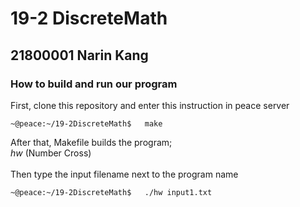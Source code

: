 # 19-2 DiscreteMath
## 21800001 Narin Kang
### How to build and run our program
First, clone this repository and enter this instruction in peace server
~~~
~@peace:~/19-2DiscreteMath$   make
~~~
After that, Makefile builds the program; 
<br> 
_hw_ (Number Cross)<br> 
<br>
Then type the input filename next to the program name
~~~
~@peace:~/19-2DiscreteMath$   ./hw input1.txt
~~~
